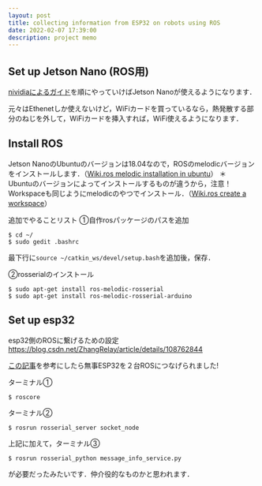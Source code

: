 ```yaml
---
layout: post
title: collecting information from ESP32 on robots using ROS
date: 2022-02-07 17:39:00
description: project memo
---
```


## Set up Jetson Nano (ROS用)

[nividiaによるガイド](https://developer.nvidia.com/embedded/learn/get-started-jetson-nano-devkit)を順にやっていけばJetson Nanoが使えるようになります．

元々はEthenetしか使えないけど，WiFiカードを買っているなら，熱発散する部分のねじを外して，WiFiカードを挿入すれば，WiFi使えるようになります．

## Install ROS

Jetson NanoのUbuntuのバージョンは18.04なので，ROSのmelodicバージョンをインストールします．（[Wiki.ros melodic installation in ubuntu](http://wiki.ros.org/melodic/Installation/Ubuntu)）
＊　Ubuntuのバージョンによってインストールするものが違うから，注意！
Workspaceも同じようにmelodicのやつでインストール．（[Wiki.ros create a workspace](http://wiki.ros.org/ja/catkin/Tutorials/create_a_workspace)）

追加でやることリスト
①自作rosパッケージのパスを追加

```console
$ cd ~/
$ sudo gedit .bashrc
```

最下行に`source ~/catkin_ws/devel/setup.bash`を追加後，保存．

②rosserialのインストール

```console 
$ sudo apt-get install ros-melodic-rosserial
$ sudo apt-get install ros-melodic-rosserial-arduino
```

## Set up esp32

esp32側のROSに繋げるための設定
https://blog.csdn.net/ZhangRelay/article/details/108762844

[この記事](https://web.fs.uni-lj.si/lampa/rosin/ROS%20Summer%20School/Day%202/motor_control/)を参考にしたら無事ESP32を２台ROSにつなげられました!

ターミナル①

```console
$ roscore
```

ターミナル②

````console
$ rosrun rosserial_server socket_node
````

上記に加えて，ターミナル③

```console
$ rosrun rosserial_python message_info_service.py
```

が必要だったみたいです．仲介役的なものかと思われます．